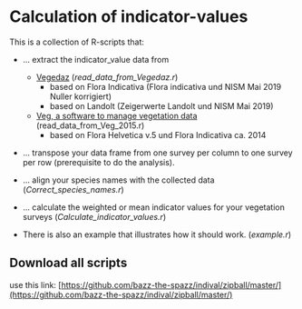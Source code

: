 # Calculation of indicator-values

This is a collection of R-scripts that:
- ... extract the indicator_value data from
    - [Vegedaz](https://www.wsl.ch/en/services-und-produkte/software-websites-und-apps/vegedaz.html) (*read_data_from_Vegedaz.r*)
      - based on Flora Indicativa (Flora indicativa und NISM Mai 2019 Nuller korrigiert)
      - based on Landolt (Zeigerwerte Landolt und NISM Mai 2019)
    - [Veg, a software to manage vegetation data](https://www.maerki.com/maerki_informatik/veg/index.html)  (read_data_from_Veg_2015.r)
      - based on Flora Helvetica v.5 und Flora Indicativa	ca. 2014
- ... transpose your data frame from one survey per column to one survey per row (prerequisite to do the analysis).
- ... align your species names with the collected data (*Correct_species_names.r*)
- ... calculate the weighted or mean indicator values for your vegetation surveys (*Calculate_indicator_values.r*)

- There is also an example that illustrates how it should work. (*example.r*)

## Download all scripts

use this link: [https://github.com/bazz-the-spazz/indival/zipball/master/](https://github.com/bazz-the-spazz/indival/zipball/master/)
